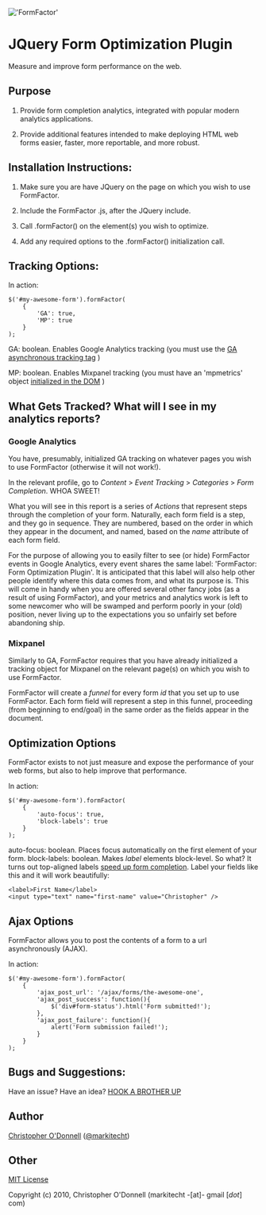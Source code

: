 !['FormFactor'](http://github.com/markitecht/FormFactor/raw/master/FormFactor.jpg)

# JQuery Form Optimization Plugin

Measure and improve form performance on the web.


## Purpose

1) Provide form completion analytics, integrated with popular modern analytics applications.

2) Provide additional features intended to make deploying HTML web forms easier, faster, more reportable, and more robust.

## Installation Instructions:

1) Make sure you are have JQuery on the page on which you wish to use FormFactor.

2) Include the FormFactor .js, after the JQuery include.

3) Call .formFactor() on the element(s) you wish to optimize.

4) Add any required options to the .formFactor() initialization call.


## Tracking Options:

In action:

	$('#my-awesome-form').formFactor(
		{
			'GA': true,
			'MP': true
		}
	);

GA: boolean. Enables Google Analytics tracking (you must use the [GA asynchronous tracking tag](http://bit.ly/dgzkvC) )

MP: boolean. Enables Mixpanel tracking (you must have an 'mpmetrics' object [initialized in the DOM](http://bit.ly/bsyV3V) )

## What Gets Tracked? What will I see in my analytics reports?

### Google Analytics

You have, presumably, initialized GA tracking on whatever pages you wish to use FormFactor (otherwise it will not work!).

In the relevant profile, go to *Content* > *Event Tracking* > *Categories* > *Form Completion*. WHOA SWEET!

What you will see in this report is a series of *Actions* that represent steps through the completion of your form. Naturally, each form field is a step, and they go in sequence. They are numbered, based on the order in which they appear in the document, and named, based on the _name_ attribute of each form field.

For the purpose of allowing you to easily filter to see (or hide) FormFactor events in Google Analytics, every event shares the same label: 'FormFactor: Form Optimization Plugin'. It is anticipated that this label will also help other people identify where this data comes from, and what its purpose is. This will come in handy when you are offered several other fancy jobs (as a result of using FormFactor), and your metrics and analytics work is left to some newcomer who will be swamped and perform poorly in your (old) position, never living up to the expectations you so unfairly set before abandoning ship.

### Mixpanel

Similarly to GA, FormFactor requires that you have already initialized a tracking object for Mixpanel on the relevant page(s) on which you wish to use FormFactor.

FormFactor will create a *funnel* for every form *id* that you set up to use FormFactor. Each form field will represent a step in this funnel, proceeding (from beginning to end/goal) in the same order as the fields appear in the document.

## Optimization Options

FormFactor exists to not just measure and expose the performance of your web forms, but also to help improve that performance.

In action:

	$('#my-awesome-form').formFactor(
		{
			'auto-focus': true,
			'block-labels': true
		}
	);

auto-focus: boolean. Places focus automatically on the first element of your form.
block-labels: boolean. Makes *label* elements block-level. So what? It turns out top-aligned labels [speed up form completion](http://uxmovement.com/design-articles/faster-with-top-aligned-labels). Label your fields like this and it will work beautifully:

	<label>First Name</label>
	<input type="text" name="first-name" value="Christopher" />
	
## Ajax Options

FormFactor allows you to post the contents of a form to a url asynchronously (AJAX).

In action:

	$('#my-awesome-form').formFactor(
		{
			'ajax_post_url': '/ajax/forms/the-awesome-one',
			'ajax_post_success': function(){
				$('div#form-status').html('Form submitted!');
			},
			'ajax_post_failure': function(){
				alert('Form submission failed!');
			}
		}
	);


## Bugs and Suggestions:

Have an issue? Have an idea? [HOOK A BROTHER UP](http://github.com/markitecht/FormFactor/issues)

## Author

[Christopher O'Donnell](http://markitecht.tumblr.com) ([@markitecht](http://twitter.com/markitecht))

## Other

[MIT License](http://www.opensource.org/licenses/mit-license.php)

Copyright (c) 2010, Christopher O'Donnell (markitecht -[at]- gmail [*dot*] com)
